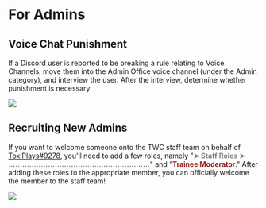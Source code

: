 # For Admins
## Voice Chat Punishment
<p>If a Discord user is reported to be breaking a rule relating to Voice Channels, move them into the Admin Office voice channel (under the Admin category), and interview the user. After the interview, determine whether punishment is necessary.</p>	
<p><img src="https://i.gyazo.com/2284daa77d16b39056fba5ee85e28120.png" /></p>

## Recruiting New Admins
<p>If you want to welcome someone onto the TWC staff team on behalf of <a href="https://discordapp.com/channels/@me/259935350653321216">ToxiPlays#9278</a>, you'll need to add a few roles, namely &quot;<b style="color:gray">➤ Staff Roles ➤ .............................................................</b>&quot; and &quot;<b style="color:#8d1c1c">Trainee Moderator</b>.&quot; After adding these roles to the appropriate member, you can officially welcome the member to the staff team!</p>
<p><img src="https://i.gyazo.com/939afd5513282463884becf10cb40af6.png" /></p>
